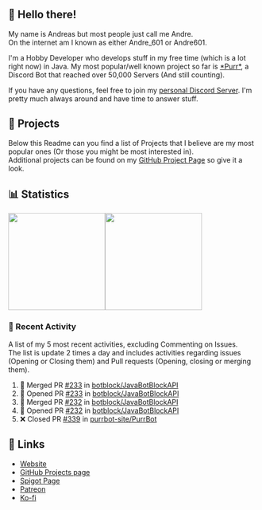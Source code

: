 <!-- Links -->
[purr]: https://purrbot.site
[discord]: https://discord.gg/6dazXp6
[website]: https://andre601.ch
[github]: https://andre601.ch/projects
[spigot]: https://www.spigotmc.org/resources/authors/56829/
[patreon]: https://patreon.com/andre_601
[ko-fi]: https://ko-fi.com/andre_601

## 👋 Hello there!
My name is Andreas but most people just call me Andre.  
On the internet am I known as either Andre_601 or Andre601.

I'm a Hobby Developer who develops stuff in my free time (which is a lot right now) in Java. My most popular/well known project so far is [\*Purr\*][purr], a Discord Bot that reached over 50,000 Servers (And still counting).

If you have any questions, feel free to join my [personal Discord Server][discord]. I'm pretty much always around and have time to answer stuff.

## 📁 Projects
Below this Readme can you find a list of Projects that I believe are my most popular ones (Or those you might be most interested in).  
Additional projects can be found on my [GitHub Project Page][github] so give it a look.

## 📊 Statistics
<img height="195px" src="https://github-readme-stats.vercel.app/api?username=Andre601&show_icons=true&hide_rank=true&title_color=3498db&bg_color=ffffff00&text_color=718096"><img height="195px" src="https://github-readme-stats.vercel.app/api/top-langs?username=Andre601&layout=compact&title_color=3498db&bg_color=ffffff00&text_color=718096">

### 📜 Recent Activity
A list of my 5 most recent activities, excluding Commenting on Issues.  
The list is update 2 times a day and includes activities regarding issues (Opening or Closing them) and Pull requests (Opening, closing or merging them).
<!--START_SECTION:activity-->
1. 🎉 Merged PR [#233](https://github.com//botblock/JavaBotBlockAPI/pull/233) in [botblock/JavaBotBlockAPI](https://github.com//botblock/JavaBotBlockAPI)
2. 💪 Opened PR [#233](https://github.com//botblock/JavaBotBlockAPI/pull/233) in [botblock/JavaBotBlockAPI](https://github.com//botblock/JavaBotBlockAPI)
3. 🎉 Merged PR [#232](https://github.com//botblock/JavaBotBlockAPI/pull/232) in [botblock/JavaBotBlockAPI](https://github.com//botblock/JavaBotBlockAPI)
4. 💪 Opened PR [#232](https://github.com//botblock/JavaBotBlockAPI/pull/232) in [botblock/JavaBotBlockAPI](https://github.com//botblock/JavaBotBlockAPI)
5. ❌ Closed PR [#339](https://github.com//purrbot-site/PurrBot/pull/339) in [purrbot-site/PurrBot](https://github.com//purrbot-site/PurrBot)
<!--END_SECTION:activity-->

## 🔗 Links
- [Website]
- [GitHub Projects page][github]
- [Spigot Page][spigot]
- [Patreon]
- [Ko-fi]
